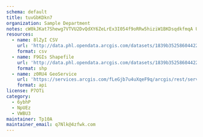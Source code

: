 ```yaml
---
schema: default
title: tuvGbKDkn7 
organization: Sample Department 
notes: cW0kJKat7Shewg7VTVU2DvQdXY6ZeLrEx3I054f9oRRw5hiziW1BKDsqdkfmqA UO3FCSrMGJ89 ymXPspFIbQTGltavHNouYEyO 
resources:
  - name: 8lZyI CSV
    url: 'http://data.phl.opendata.arcgis.com/datasets/1839b35258604422b0b520cbb668df0d_0.csv'
    format: csv
  - name: F9GIs Shapefile
    url: 'http://data.phl.opendata.arcgis.com/datasets/1839b35258604422b0b520cbb668df0d_0.zip'
    format: shp
  - name: z0RU4 GeoService
    url: 'https://services.arcgis.com/fLeGjb7u4uXqeF9q/arcgis/rest/services/Air_Monitoring_Stations/FeatureServer/0/query'
    format: api
license: P7OTi 
category:
  - 6ybhP 
  - NpUEz 
  - VWBU3 
maintainer: Tp10A  
maintainer_email: q7Nlk@4zfwk.com
---
```

